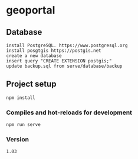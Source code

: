 # geoportal

## Database
```
install PostgreSQL. https://www.postgresql.org
install posgtgis https://postgis.net
create a new database
insert query "CREATE EXTENSION postgis;"
update backup.sql from serve/database/backup
```

## Project setup
```
npm install

```

### Compiles and hot-reloads for development
```
npm run serve
```
### Version
```
1.03
```
